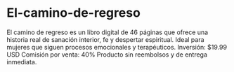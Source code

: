 # El-camino-de-regreso
El camino de regreso es un libro digital de 46 páginas que ofrece una historia real de sanación interior, fe y despertar espiritual. Ideal para mujeres que siguen procesos emocionales y terapéuticos. Inversión: $19.99 USD Comisión por venta: 40% Producto sin reembolsos y de entrega inmediata. 
